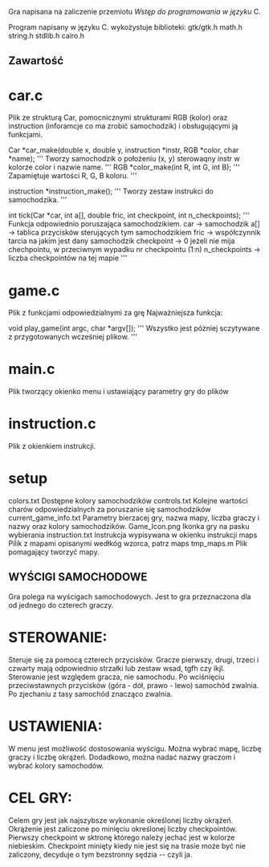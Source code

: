 Gra napisana na zaliczenie przemiotu *Wstęp do programowania w języku* C.

Program napisany w języku C.
wykożystuje biblioteki:
gtk/gtk.h
math.h
string.h
stdlib.h
cairo.h

## Zawartość 
# car.c

Plik ze strukturą Car, pomocnicznymi strukturami RGB (kolor) oraz instruction (inforamcje co ma zrobić samochodzik)
i obsługującymi ją funkcjami.

Car *car_make(double x, double y, instruction *instr, RGB *color, char *name);
''' 
    Tworzy samochodzik o położeniu (x, y) sterowaqny instr w kolorze color i nazwie name.
'''
RGB *color_make(int R, int G, int B);
'''
    Zapamiętuje wartości R, G, B koloru. 
'''

instruction *instruction_make();
'''
    Tworzy zestaw instrukci do samochodzika.
'''

int tick(Car *car, int a[], double fric, int checkpoint, int n_checkpoints);
'''
    Funkcja odpowiednio poruszająca samochodzikiem.
    car -> samochodzik
    a[] -> tablica przycisków sterujących tym samochodzikiem
    fric -> współczynnik tarcia na jakim jest dany samochodzik
    checkpoint -> 0 jeżeli nie mija chechpointu, w przeciwnym wypadku nr checkpointu (1:n)
    n_checkpoints -> liczba checkpointów na tej mapie
'''

# game.c
Plik z funkcjami odpowiedzialnymi za grę
Najważniejsza funkcja:

void play_game(int argc, char *argv[]);
'''
    Wszystko jest póżniej sczytywane z przygotowanych wcześniej plikow.
'''

# main.c
Plik tworzący okienko menu i ustawiający parametry gry do plików

# instruction.c
Plik z okienkiem instrukcji.

# setup
colors.txt
    Dostępne kolory samochodzików
controls.txt
    Kolejne wartości charów odpowiedzialnych za poruszanie się samochodzików
current_game_info.txt
    Parametry bierzacej gry, nazwa mapy, liczba graczy i nazwy oraz kolory samochodzików.
Game_Icon.png
    Ikonka gry na pasku wybierania
instruction.txt
    Instrukcja wypisywana w okienku instrukcji
maps
    Pilik z mapami opisanymi wedłkóg wzorca, patrz maps
tmp_maps.m
    Plik pomagający tworzyć mapy.


## WYŚCIGI SAMOCHODOWE

Gra polega na wyścigach samochodowych.
Jest to gra przeznaczona dla od jednego do czterech graczy.

# STEROWANIE:
Steruje się za pomocą czterech przycisków.
Gracze pierwszy, drugi, trzeci i czwarty mają odpowiednio 
strzałki lub zestaw wsad, tgfh czy ikjl.
Sterowanie jest względem gracza, nie samochodu.
Po wciśnięciu przeciwstawnych przycisków
(góra - dół, prawo - lewo) samochód zwalnia.
Po zjechaniu z tasy samochód znacząco zwalnia.

# USTAWIENIA:
W menu jest możliwość dostosowania wyścigu.
Można wybrać mapę, liczbę graczy i liczbę okrążeń.
Dodadkowo, można nadać nazwy graczom
i wybrać kolory samochodów.

# CEL GRY:
Celem gry jest jak najszybsze wykonanie
określonej liczby okrążeń.
Okrążenie jest zaliczone po minięciu określonej
liczby checkpointów.
Pierwszy checkpoint w sktronę którego należy jechać
jest w kolorze niebieskim.
Checkpoint minięty kiedy nie
jest się na trasie może być nie zaliczony,
decyduje o tym bezstronny sędzia -- czyli ja.
